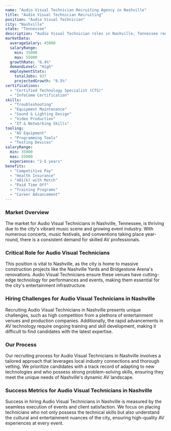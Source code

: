 ```yaml
---
name: "Audio Visual Technician Recruiting Agency in Nashville"
title: "Audio Visual Technician Recruiting"
position: "Audio Visual Technician"
city: "Nashville"
state: "Tennessee"
description: "Audio Visual Technician roles in Nashville, Tennessee require a wide range of technical skills in managing different equipment used in concerts, conferences, and corporate events."
marketData:
  averageSalary: 45000
  salaryRange:
    min: 35000
    max: 55000
  growthRate: "6.4%"
  demandLevel: "High"
  employmentStats:
    totalJobs: 937
    projectedGrowth: "8.5%"
certifications:
  - "Certified Technology Specialist (CTS)"
  - "InfoComm Certification"
skills:
  - "Troubleshooting"
  - "Equipment Maintenance"
  - "Sound & Lighting Design"
  - "Video Production"
  - "IT & Networking Skills"
tooling:
  - "AV Equipment"
  - "Programming Tools"
  - "Testing Devices"
salaryRange:
  min: 35000
  max: 55000
  experience: "2-5 years"
benefits:
  - "Competitive Pay"
  - "Health Insurance"
  - "401(k) with Match"
  - "Paid Time Off"
  - "Training Programs"
  - "Career Advancement"
---
```


### Market Overview
The market for Audio Visual Technicians in Nashville, Tennessee, is thriving due to the city's vibrant music scene and growing event industry. With numerous concerts, music festivals, and conventions taking place year-round, there is a consistent demand for skilled AV professionals.

### Critical Role for Audio Visual Technicians
This position is vital to Nashville, as the city is home to massive construction projects like the Nashville Yards and Bridgestone Arena's renovations. Audio Visual Technicians ensure these venues have cutting-edge technology for performances and events, making them essential for the city's entertainment infrastructure.

### Hiring Challenges for Audio Visual Technicians in Nashville
Recruiting Audio Visual Technicians in Nashville presents unique challenges, such as high competition from a plethora of entertainment venues and production companies. Additionally, the rapid advancements in AV technology require ongoing training and skill development, making it difficult to find candidates with the latest expertise.

### Our Process
Our recruiting process for Audio Visual Technicians in Nashville involves a tailored approach that leverages local industry connections and thorough vetting. We prioritize candidates with a track record of adapting to new technologies and who possess strong problem-solving skills, ensuring they meet the unique needs of Nashville's dynamic AV landscape.

### Success Metrics for Audio Visual Technicians in Nashville
Success in hiring Audio Visual Technicians in Nashville is measured by the seamless execution of events and client satisfaction. We focus on placing technicians who not only possess the technical skills but also understand the cultural and entertainment nuances of the city, ensuring high-quality AV experiences at every event.